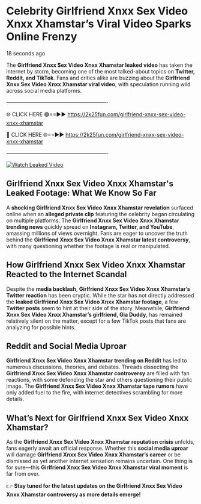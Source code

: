 # Celebrity Girlfriend Xnxx Sex Video Xnxx Xhamstar’s Viral Video Sparks Online Frenzy

18 seconds ago

The **Girlfriend Xnxx Sex Video Xnxx Xhamstar leaked video** has taken the internet by storm, becoming one of the most talked-about topics on **Twitter, Reddit, and TikTok**. Fans and critics alike are buzzing about the **Girlfriend Xnxx Sex Video Xnxx Xhamstar viral video**, with speculation running wild across social media platforms.

———————————————————-

🌐 CLICK HERE 🟢==►► https://2k25fun.com/girlfriend-xnxx-sex-video-xnxx-xhamstar

🔴 CLICK HERE 🌐==►► https://2k25fun.com/girlfriend-xnxx-sex-video-xnxx-xhamstar

———————————————————-

[![Watch Leaked Video](https://miro.medium.com/v2/resize:fit:828/format:webp/1*cilzJN44JGOrTw9NJCrNHA.gif "Watch Leaked Video")](https://2k25fun.com/girlfriend-xnxx-sex-video-xnxx-xhamstar)

## **Girlfriend Xnxx Sex Video Xnxx Xhamstar's Leaked Footage: What We Know So Far**  
A **shocking Girlfriend Xnxx Sex Video Xnxx Xhamstar revelation** surfaced online when an **alleged private clip** featuring the celebrity began circulating on multiple platforms. The **Girlfriend Xnxx Sex Video Xnxx Xhamstar trending news** quickly spread on **Instagram, Twitter, and YouTube**, amassing millions of views overnight. Fans are eager to uncover the truth behind the **Girlfriend Xnxx Sex Video Xnxx Xhamstar latest controversy**, with many questioning whether the footage is real or manipulated.  

## **How Girlfriend Xnxx Sex Video Xnxx Xhamstar Reacted to the Internet Scandal**  
Despite the **media backlash**, **Girlfriend Xnxx Sex Video Xnxx Xhamstar’s Twitter reaction** has been cryptic. While the star has not directly addressed the **leaked Girlfriend Xnxx Sex Video Xnxx Xhamstar footage**, a few **Twitter posts** seem to hint at their side of the story. Meanwhile, **Girlfriend Xnxx Sex Video Xnxx Xhamstar’s girlfriend, Gia Duddy**, has remained relatively silent on the matter, except for a few TikTok posts that fans are analyzing for possible hints.  

## **Reddit and Social Media Uproar**  
**Girlfriend Xnxx Sex Video Xnxx Xhamstar trending on Reddit** has led to numerous discussions, theories, and debates. Threads dissecting the **Girlfriend Xnxx Sex Video Xnxx Xhamstar controversy** are filled with fan reactions, with some defending the star and others questioning their public image. The **Girlfriend Xnxx Sex Video Xnxx Xhamstar tape rumors** have only added fuel to the fire, with internet detectives scrambling for more details.  

## **What’s Next for Girlfriend Xnxx Sex Video Xnxx Xhamstar?**  
As the **Girlfriend Xnxx Sex Video Xnxx Xhamstar reputation crisis** unfolds, fans eagerly await an official response. Whether this **social media uproar** will damage **Girlfriend Xnxx Sex Video Xnxx Xhamstar’s career** or be dismissed as yet another internet sensation remains uncertain. One thing is for sure—this **Girlfriend Xnxx Sex Video Xnxx Xhamstar viral moment** is far from over.  

👉 **Stay tuned for the latest updates on the Girlfriend Xnxx Sex Video Xnxx Xhamstar controversy as more details emerge!**  